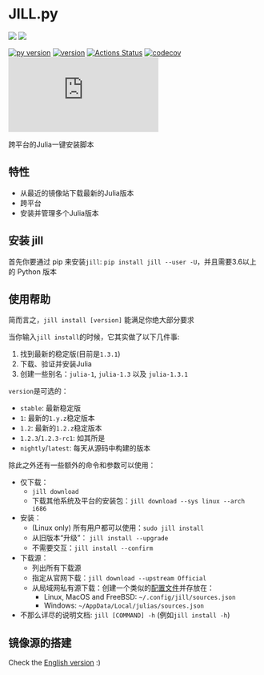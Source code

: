 # JILL.py

![](https://img.shields.io/badge/system-Windows%7CMacOS%7CLinux%7CFreeBSD-yellowgreen)
![](https://img.shields.io/badge/arch-i686%7Cx86__64%7CARMv7%7CARMv8-yellowgreen)

[![py version](https://img.shields.io/pypi/pyversions/jill.svg?logo=python&logoColor=white)](https://pypi.org/project/jill)
[![version](https://img.shields.io/pypi/v/jill.svg)](https://github.com/johnnychen94/jill.py/releases)
[![Actions Status](https://github.com/johnnychen94/jill.py/workflows/Unit%20test/badge.svg
)](https://github.com/johnnychen94/jill.py/actions)
[![codecov](https://codecov.io/gh/johnnychen94/jill.py/branch/master/graph/badge.svg)](https://codecov.io/gh/johnnychen94/jill.py)
[![release-date](https://img.shields.io/github/release-date/johnnychen94/jill.py)](https://github.com/johnnychen94/jill.py/releases)

跨平台的Julia一键安装脚本

## 特性

* 从最近的镜像站下载最新的Julia版本
* 跨平台
* 安装并管理多个Julia版本

## 安装 jill

首先你要通过 pip 来安装`jill`: `pip install jill --user -U`，并且需要3.6以上的 Python 版本


## 使用帮助

简而言之，`jill install [version]` 能满足你绝大部分要求

当你输入`jill install`的时候，它其实做了以下几件事:

1. 找到最新的稳定版(目前是`1.3.1`)
2. 下载、验证并安装Julia
3. 创建一些别名：`julia-1`, `julia-1.3` 以及  `julia-1.3.1`

`version`是可选的：

- `stable`: 最新稳定版
- `1`: 最新的`1.y.z`稳定版本
- `1.2`: 最新的`1.2.z`稳定版本
- `1.2.3`/`1.2.3-rc1`: 如其所是
- `nightly`/`latest`: 每天从源码中构建的版本

除此之外还有一些额外的命令和参数可以使用：

* 仅下载：
    - `jill download`
    - 下载其他系统及平台的安装包：`jill download --sys linux --arch i686`
* 安装：
    - (Linux only) 所有用户都可以使用：`sudo jill install`
    - 从旧版本“升级”： `jill install --upgrade`
    - 不需要交互：`jill install --confirm`
* 下载源：
    - 列出所有下载源
    - 指定从官网下载：`jill download --upstream Official`
    - 从局域网私有源下载：创建一个类似的[配置文件](jill/config/sources.json)并存放在：
        * Linux, MacOS and FreeBSD: `~/.config/jill/sources.json`
        * Windows: `~/AppData/Local/julias/sources.json`
* 不那么详尽的说明文档: `jill [COMMAND] -h` (例如`jill install -h`)

## 镜像源的搭建

Check the [English version](README.md) :)
